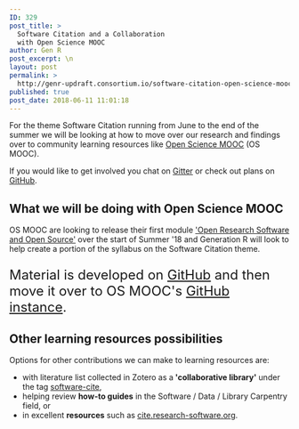 ```yaml
---
ID: 329
post_title: >
  Software Citation and a Collaboration
  with Open Science MOOC
author: Gen R
post_excerpt: \n
layout: post
permalink: >
  http://genr-updraft.consortium.io/software-citation-open-science-mooc/
published: true
post_date: 2018-06-11 11:01:18
---
```

<!-- wp:paragraph -->
<p>For the theme Software Citation running from June to the end of the summer we will be looking at how to move over our research and findings over to community learning resources like <a href="https://opensciencemooc.eu/" target="_blank">Open Science MOOC</a> (OS MOOC).</p>
<!-- /wp:paragraph -->

<!-- wp:paragraph -->
<p>If you would like to get involved you chat on <a href="https://gitter.im/Generation_R/Lobby">Gitter</a> or check out plans on <a href="https://github.com/TIBHannover/Generation_R/tree/master/themes/software_citation">GitHub</a>.</p>
<!-- /wp:paragraph -->

<!-- wp:heading -->
<h2>What we will be doing with Open Science MOOC</h2>
<!-- /wp:heading -->

<!-- wp:paragraph -->
<p>OS MOOC are looking to release their first module <a href="https://github.com/OpenScienceMOOC/Module-5-Open-Research-Software-and-Open-Source" target="_blank">'Open Research Software and Open Source'</a> over the start of Summer '18 and Generation R will look to help create a portion of the syllabus on the Software Citation theme.</p>
<!-- /wp:paragraph -->

<!-- wp:paragraph {"backgroundColor":"very light gray","customFontSize":24} -->
<p style="font-size:24px" class="has-background has-very-light-gray-background-color">Material is developed on <a href="https://github.com/TIBHannover/Generation_R/blob/master/software_citation.md">GitHub</a> and then move it over to OS MOOC's <a href="https://github.com/OpenScienceMOOC" target="_blank">GitHub instance</a>.</p>
<!-- /wp:paragraph -->

<!-- wp:heading -->
<h2>Other learning resources possibilities</h2>
<!-- /wp:heading -->

<!-- wp:paragraph -->
<p>Options for other contributions we can make to learning resources are:</p>
<!-- /wp:paragraph -->

<!-- wp:list {"className":"list-content"} -->
<ul class="list-content">
	<li>with literature list collected in Zotero as a<strong> 'collaborative library'</strong> under the tag <a href="https://www.zotero.org/groups/1838445/generation_r/items/tag/software-cite">software-cite</a>,</li>
	<li>helping review <strong>how-to guides</strong> in the Software / Data / Library Carpentry field, or</li>
	<li>in excellent <strong>resources</strong> such as <a href="https://research-software.org/citation/" target="_blank">cite.research-software.org</a>.</li>
</ul>
<!-- /wp:list -->